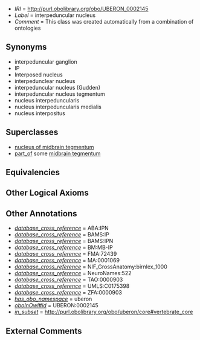  * *IRI* = http://purl.obolibrary.org/obo/UBERON_0002145
 * *Label* = interpeduncular nucleus
 * *Comment* = This class was created automatically from a combination of ontologies

## Synonyms

 * interpeduncular ganglion
 * IP
 * Interposed nucleus
 * interpedunclear nucleus
 * interpeduncular nucleus (Gudden)
 * interpeduncular nucleus tegmentum
 * nucleus interpeduncularis
 * nucleus interpeduncularis medialis
 * nucleus interpositus

## Superclasses

 * [nucleus of midbrain tegmentum](../../UBERON/14/UBERON_0007414.md)
 * [part_of](../../BFO/50/BFO_0000050.md) some [midbrain tegmentum](../../UBERON/43/UBERON_0001943.md)

## Equivalencies


## Other Logical Axioms


## Other Annotations

 * *[database_cross_reference](../../ef/oboInOwl#hasDbXref.md)* = ABA:IPN
 * *[database_cross_reference](../../ef/oboInOwl#hasDbXref.md)* = BAMS:IP
 * *[database_cross_reference](../../ef/oboInOwl#hasDbXref.md)* = BAMS:IPN
 * *[database_cross_reference](../../ef/oboInOwl#hasDbXref.md)* = BM:MB-IP
 * *[database_cross_reference](../../ef/oboInOwl#hasDbXref.md)* = FMA:72439
 * *[database_cross_reference](../../ef/oboInOwl#hasDbXref.md)* = MA:0001069
 * *[database_cross_reference](../../ef/oboInOwl#hasDbXref.md)* = NIF_GrossAnatomy:birnlex_1000
 * *[database_cross_reference](../../ef/oboInOwl#hasDbXref.md)* = NeuroNames:522
 * *[database_cross_reference](../../ef/oboInOwl#hasDbXref.md)* = TAO:0000903
 * *[database_cross_reference](../../ef/oboInOwl#hasDbXref.md)* = UMLS:C0175398
 * *[database_cross_reference](../../ef/oboInOwl#hasDbXref.md)* = ZFA:0000903
 * *[has_obo_namespace](../../ce/oboInOwl#hasOBONamespace.md)* = uberon
 * *[oboInOwl#id](../../id/oboInOwl#id.md)* = UBERON:0002145
 * *[in_subset](../../et/oboInOwl#inSubset.md)* = http://purl.obolibrary.org/obo/uberon/core#vertebrate_core

## External Comments

